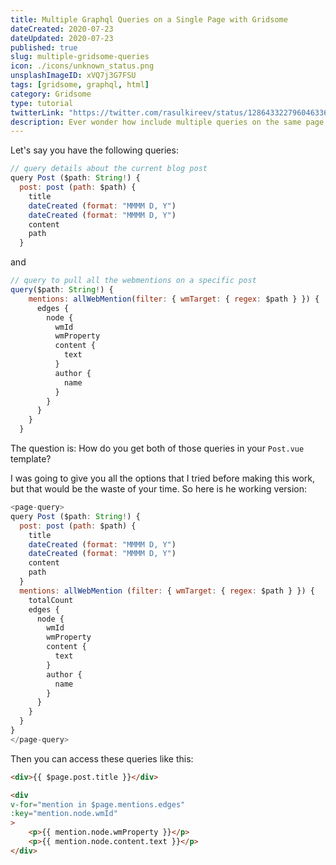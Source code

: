 ```yaml
---
title: Multiple Graphql Queries on a Single Page with Gridsome
dateCreated: 2020-07-23
dateUpdated: 2020-07-23
published: true
slug: multiple-gridsome-queries
icon: ./icons/unknown_status.png
unsplashImageID: xVQ7j3G7FSU
tags: [gridsome, graphql, html]
category: Gridsome
type: tutorial
twitterLink: "https://twitter.com/rasulkireev/status/1286433227960463360"
description: Ever wonder how include multiple queries on the same page, when using Gridsome? Well, this is how.
---
```


Let's say you have the following queries:

```javascript
// query details about the current blog post
query Post ($path: String!) {
  post: post (path: $path) {
    title
    dateCreated (format: "MMMM D, Y")
    dateCreated (format: "MMMM D, Y")
    content
    path
  }
```
and

```javascript
// query to pull all the webmentions on a specific post
query($path: String!) {
    mentions: allWebMention(filter: { wmTarget: { regex: $path } }) {
      edges {
        node {
          wmId
          wmProperty
          content {
            text
          }
          author {
            name
          }
        }
      }
    }
  }
```

The question is: How do you get both of those queries in your `Post.vue` template?

I was going to give you all the options that I tried before making this work, but that would be the waste of your time. So here is he working version:

```javascript
<page-query>
query Post ($path: String!) {
  post: post (path: $path) {
    title
    dateCreated (format: "MMMM D, Y")
    dateCreated (format: "MMMM D, Y")
    content
    path
  }
  mentions: allWebMention (filter: { wmTarget: { regex: $path } }) {
    totalCount
    edges {
      node {
        wmId
        wmProperty
        content {
          text
        }
        author {
          name
        }
      }
    }
  }
}
</page-query>
```

Then you can access these queries like this:

```html
<div>{{ $page.post.title }}</div>

<div
v-for="mention in $page.mentions.edges"
:key="mention.node.wmId"
>
	<p>{{ mention.node.wmProperty }}</p>
	<p>{{ mention.node.content.text }}</p>
</div>
```
